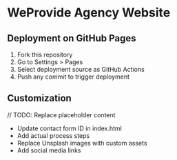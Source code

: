 # WeProvide Agency Website

## Deployment on GitHub Pages

1. Fork this repository
2. Go to Settings > Pages
3. Select deployment source as GitHub Actions
4. Push any commit to trigger deployment

## Customization

// TODO: Replace placeholder content
- Update contact form ID in index.html
- Add actual process steps
- Replace Unsplash images with custom assets
- Add social media links
